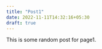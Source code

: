 ```yaml
---
title: "Post1"
date: 2022-11-11T14:32:16+05:30
draft: true
---
```


This is some random post for page1.